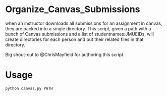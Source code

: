 # Organize_Canvas_Submissions
when an instructor downloads all submissions for an assignment in canvas, they are packed into a single directory. This script, given a path with a bunch of Canvas submissions and a list of studentnames:JMUEIDs, will create directories for each person and put their related files in that directory.

Big shout-out to @ChrisMayfield for authoring this script.

# Usage

`python canvas.py PATH`